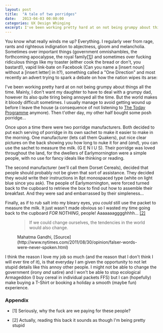 ```yaml
---
layout: post
title:  "A tale of two porridges"
date:   2013-04-03 00:00:00
categories: UX Design Whinging
excerpt: I've been working pretty hard at on not being grumpy about things all the time. Mainly, I don't want my daughter to have to deal with a grumpy dad, however its also quite tiring being annoyed all the time. But the world makes it bloody difficult sometimes.
---
```


You know what really winds me up? Everything. I regularly veer from rage, rants and righteous indignation to abjectness, gloom and melancholia. Sometimes over important things (government omnishambles, the forthcoming apocalypse, the royal family[[1]](#appendix1)) and sometimes over fucking ridiculous things like my toaster (either cook the bread or don't, you bastard!), vapid link-bate on Facebook (Can you name a [insert noun] without a [insert letter] in it?), something called a "One Direction" and most recently an advert trying to spark a debate on how the nation wipes its arse:

I've been working pretty hard at on not being grumpy about things all the time. Mainly, I don't want my daughter to have to deal with a grumpy dad, however its also quite tiring being annoyed all the time. But the world makes it bloody difficult sometimes. I usually manage to avoid getting wound up before I leave the house (a consequence of not listening to [The Today Programme](http://www.bbc.co.uk/programmes/b006qj9z/episodes/player) anymore). Then t'other day, my other half bought some posh porridge...

Once upon a time there were two porridge manufacturers. Both decided to put each serving of porridge in its own sachet to make it easier to make in the morning. One manufacturer (lets call them Quakers), put nice clear pictures on the back showing you how long to nuke it for and (_and_), you can use the sachet to measure the milk. (G E N I U S). Their porridge was loved throughout the land, for the dwellers of Earlymornington were a simple people, with no use for fancy ideals like thinking or reading.

The second manufacturer (we'll call them Dorset Cereals), decided that people should probably not be given that sort of assistance. They decided they would write their instructions in 8pt monospaced type (white on light blue since you ask). The people of Earlymornington, were forced turned back to the cupboard to retrieve the box to find out how to assemble their breakfast. And they were sad and embarrassed by their simpleness...

Finally, as if to rub salt into my bleary eyes, you _could_ still use the packet to measure the milk. It just wasn't made obvious so I wasted my time going back to the cupboard *FOR NOTHING*, people! Aaaaaaagggghhhh... [[2]](#appendix2)

<figure>
<blockquote>
If we could change ourselves, the tendencies in the world would also change. 
</blockquote>
<figcaption>
Mahatma Gandhi, [Source](http://www.nytimes.com/2011/08/30/opinion/falser-words-were-never-spoken.html)
</figcaption>
</figure> 

I think the reason I love my job so much (and the reason that I don't think I will ever tire of it), is that everyday I am given the opportunity to not let stupid details like this annoy other people. I might not be able to change the government (irony *and* satire) and I won't be able to stop ecological Armageddon (I buy cereal in individual packets FFS) but I can (hopefully) make buying a T-Shirt or booking a holiday a smooth (maybe fun) experience. 

### Appendix

- <p id="appendix1" class="appendix">[1] Seriously, why the fuck are we paying for these people?</p>

- <p id="appendix2" class="appendix">[2] Actually, reading this back it sounds as though I'm being pretty stupid</p>



